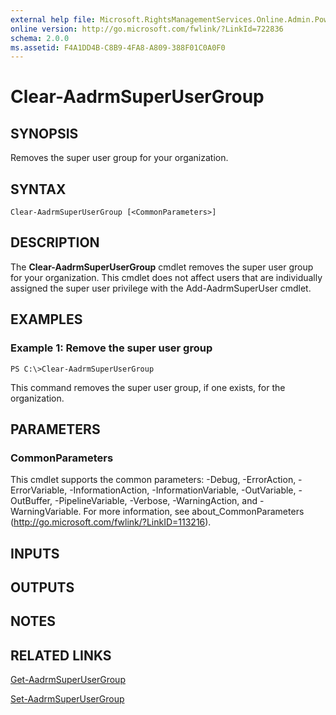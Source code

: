```yaml
---
external help file: Microsoft.RightsManagementServices.Online.Admin.PowerShell.dll-Help.xml
online version: http://go.microsoft.com/fwlink/?LinkId=722836
schema: 2.0.0
ms.assetid: F4A1DD4B-C8B9-4FA8-A809-388F01C0A0F0
---
```


# Clear-AadrmSuperUserGroup

## SYNOPSIS
Removes the super user group for your organization.

## SYNTAX

```
Clear-AadrmSuperUserGroup [<CommonParameters>]
```

## DESCRIPTION
The **Clear-AadrmSuperUserGroup** cmdlet removes the super user group for your organization.
This cmdlet does not affect users that are individually assigned the super user privilege with the Add-AadrmSuperUser cmdlet.

## EXAMPLES

### Example 1: Remove the super user group
```
PS C:\>Clear-AadrmSuperUserGroup
```

This command removes the super user group, if one exists, for the organization.

## PARAMETERS

### CommonParameters
This cmdlet supports the common parameters: -Debug, -ErrorAction, -ErrorVariable, -InformationAction, -InformationVariable, -OutVariable, -OutBuffer, -PipelineVariable, -Verbose, -WarningAction, and -WarningVariable. For more information, see about_CommonParameters (http://go.microsoft.com/fwlink/?LinkID=113216).

## INPUTS

## OUTPUTS

## NOTES

## RELATED LINKS

[Get-AadrmSuperUserGroup](./Get-AadrmSuperUserGroup.md)

[Set-AadrmSuperUserGroup](./Set-AadrmSuperUserGroup.md)



